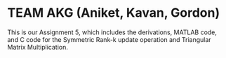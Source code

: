 # TEAM AKG (Aniket, Kavan, Gordon)

This is our Assignment 5, which includes the derivations, MATLAB code, and C code for the Symmetric Rank-k update operation and Triangular Matrix Multiplication. 

